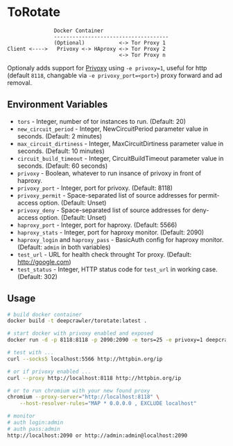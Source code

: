ToRotate
==================

```
               Docker Container
               -------------------------------------
               (Optional)           <-> Tor Proxy 1
Client <---->   Privoxy <-> HAproxy <-> Tor Proxy 2
                                    <-> Tor Proxy n
```

Optionaly adds support for [Privoxy](https://www.privoxy.org/) using
`-e privoxy=1`, useful for http (default `8118`, changable via
`-e privoxy_port=<port>`) proxy forward and ad removal.

Environment Variables
-----
 * `tors` - Integer, number of tor instances to run. (Default: 20)
 * `new_circuit_period` - Integer, NewCircuitPeriod parameter value in seconds.
   (Default: 2 minutes)
 * `max_circuit_dirtiness` - Integer, MaxCircuitDirtiness parameter value in
   seconds. (Default: 10 minutes)
 * `circuit_build_timeout` - Integer, CircuitBuildTimeout parameter value in
   seconds. (Default: 60 seconds)
 * `privoxy` - Boolean, whatever to run insance of privoxy in front of haproxy.
 * `privoxy_port` - Integer, port for privoxy. (Default: 8118)
 * `privoxy_permit` - Space-separated list of source addresses for permit-access option. (Default: Unset)
 * `privoxy_deny` - Space-separated list of source addresses for deny-access option. (Default: Unset)
 * `haproxy_port` - Integer, port for haproxy. (Default: 5566)
 * `haproxy_stats` - Integer, port for haproxy monitor. (Default: 2090)
 * `haproxy_login` and `haproxy_pass` - BasicAuth config for haproxy monitor.
   (Default: `admin` in both variables)
 * `test_url` - URL for health check throught Tor proxy.
   (Default: http://google.com)
 * `test_status` - Integer, HTTP status code for `test_url` in working case.
   (Default: 302)

Usage
-----

```bash
# build docker container
docker build -t deepcrawler/torotate:latest .

# start docker with privoxy enabled and exposed
docker run -d -p 8118:8118 -p 2090:2090 -e tors=25 -e privoxy=1 deepcrawler/torotate

# test with ...
curl --socks5 localhost:5566 http://httpbin.org/ip

# or if privoxy enabled ...
curl --proxy http://localhost:8118 http://httpbin.org/ip

# or to run chromium with your new found proxy
chromium --proxy-server="http://localhost:8118" \
    --host-resolver-rules="MAP * 0.0.0.0 , EXCLUDE localhost"

# monitor
# auth login:admin
# auth pass:admin
http://localhost:2090 or http://admin:admin@localhost:2090

